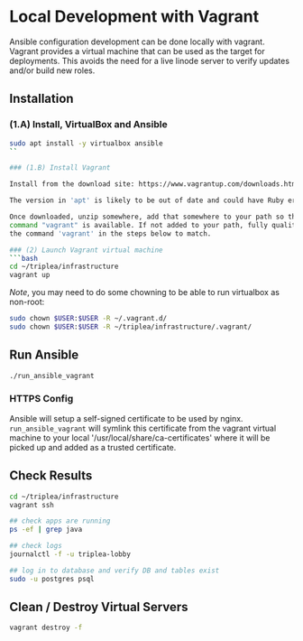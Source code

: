# Local Development with Vagrant

Ansible configuration development can be done locally with vagrant.
Vagrant provides a virtual machine that can be used as the target for
deployments. This avoids the need for a live linode server to verify
updates and/or build new roles.

## Installation

### (1.A) Install, VirtualBox and Ansible

```bash
sudo apt install -y virtualbox ansible
``

### (1.B) Install Vagrant

Install from the download site: https://www.vagrantup.com/downloads.html

The version in 'apt' is likely to be out of date and could have Ruby errors.

Once downloaded, unzip somewhere, add that somewhere to your path so the
command "vagrant" is available. If not added to your path, fully quality
the command 'vagrant' in the steps below to match.

### (2) Launch Vagrant virtual machine
```bash
cd ~/triplea/infrastructure
vagrant up
```

*Note*, you may need to do some chowning to be able to run virtualbox as non-root:
```bash
sudo chown $USER:$USER -R ~/.vagrant.d/
sudo chown $USER:$USER -R ~/triplea/infrastructure/.vagrant/
```

## Run Ansible

```bash
./run_ansible_vagrant
```

### HTTPS Config

Ansible will setup a self-signed certificate to be used by nginx.
`run_ansible_vagrant` will symlink this certificate from the vagrant virtual
machine to your local '/usr/local/share/ca-certificates' where it will
be picked up and added as a trusted certificate.

## Check Results

```bash
cd ~/triplea/infrastructure
vagrant ssh

## check apps are running
ps -ef | grep java

## check logs
journalctl -f -u triplea-lobby

## log in to database and verify DB and tables exist
sudo -u postgres psql
```

## Clean / Destroy Virtual Servers

```bash
vagrant destroy -f
```
